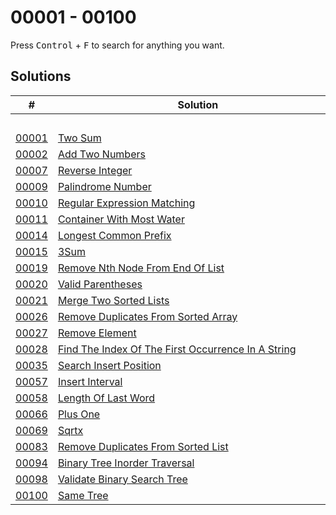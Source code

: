 # 00001 - 00100

Press <kbd>Control</kbd> + <kbd>F</kbd> to search for anything you want.

## Solutions
| # | Solution | Topic | Difficulty |
| --- | --- | --- | --- |
| | &emsp;&emsp;&emsp;&emsp;&emsp;&emsp;&emsp;&emsp;&emsp;&emsp;&emsp;&emsp;&emsp;&emsp;&emsp;&emsp;&emsp;&emsp;&emsp;&emsp;&emsp;&emsp;&emsp;&emsp;&emsp;&emsp;&emsp;&emsp; | &emsp;&emsp;&emsp;&emsp;&emsp;&emsp;&emsp;&emsp;&emsp;&emsp; | |  
| [00001](https://leetcode.com/problems/two-sum/) | [Two Sum](00001-two-sum.cpp) | `Hashmap` | Easy |  
| [00002](https://leetcode.com/problems/add-two-numbers/) | [Add Two Numbers](00002-add-two-numbers.cpp) | `Linked-List` | Medium |  
| [00007](https://leetcode.com/problems/reverse-integer/) | [Reverse Integer](00007-reverse-integer.cpp) | `Math` | Medium |  
| [00009](https://leetcode.com/problems/palindrome-number/) | [Palindrome Number](00009-palindrome-number.cpp) | `String` | Easy |  
| [00010](https://leetcode.com/problems/regular-expression-matching/) | [Regular Expression Matching](00010-regular-expression-matching.cpp) | `Dynamic-Programming` | Hard |  
| [00011](https://leetcode.com/problems/container-with-most-water/) | [Container With Most Water](00011-container-with-most-water.cpp) | `Two-Pointers` | Medium |  
| [00014](https://leetcode.com/problems/longest-common-prefix/) | [Longest Common Prefix](00014-longest-common-prefix.cpp) | `String` | Easy |  
| [00015](https://leetcode.com/problems/3sum/) | [3Sum](00015-3sum.cpp) | `Two-Pointers` | Medium |  
| [00019](https://leetcode.com/problems/remove-nth-node-from-end-of-list/) | [Remove Nth Node From End Of List](00019-remove-nth-node-from-end-of-list.cpp) | `Linked-List` | Medium |  
| [00020](https://leetcode.com/problems/valid-parentheses/) | [Valid Parentheses](00020-valid-parentheses.cpp) | `Stack` | Easy |  
| [00021](https://leetcode.com/problems/merge-two-sorted-lists/) | [Merge Two Sorted Lists](00021-merge-two-sorted-lists.cpp) | `Linked-List` | Easy |  
| [00026](https://leetcode.com/problems/remove-duplicates-from-sorted-array/) | [Remove Duplicates From Sorted Array](00026-remove-duplicates-from-sorted-array.cpp) | `Math` | Easy |  
| [00027](https://leetcode.com/problems/remove-element/) | [Remove Element](00027-remove-element.cpp) | `Two-Pointers` | Easy |  
| [00028](https://leetcode.com/problems/find-the-index-of-the-first-occurrence-in-a-string/) | [Find The Index Of The First Occurrence In A String](00028-find-the-index-of-the-first-occurrence-in-a-string.cpp) | `String` | Easy |  
| [00035](https://leetcode.com/problems/search-insert-position/) | [Search Insert Position](00035-search-insert-position.cpp) | `Binary-Search` | Easy |  
| [00057](https://leetcode.com/problems/insert-interval/) | [Insert Interval](00057-insert-interval.cpp) | `Array` | Medium |  
| [00058](https://leetcode.com/problems/length-of-last-word/) | [Length Of Last Word](00058-length-of-last-word.cpp) | `String` | Easy |  
| [00066](https://leetcode.com/problems/plus-one/) | [Plus One](00066-plus-one.cpp) | `Math` | Easy |  
| [00069](https://leetcode.com/problems/sqrtx/) | [Sqrtx](00069-sqrtx.cpp) | `Binary-Search` | Easy |  
| [00083](https://leetcode.com/problems/remove-duplicates-from-sorted-list/) | [Remove Duplicates From Sorted List](00083-remove-duplicates-from-sorted-list.cpp) | `Linked-List` | Easy |  
| [00094](https://leetcode.com/problems/binary-tree-inorder-traversal/) | [Binary Tree Inorder Traversal](00094-binary-tree-inorder-traversal.cpp) | `Tree` | Easy |  
| [00098](https://leetcode.com/problems/validate-binary-search-tree/) | [Validate Binary Search Tree](00098-validate-binary-search-tree.cpp) | `Tree` | Medium |  
| [00100](https://leetcode.com/problems/same-tree/) | [Same Tree](00100-same-tree.cpp) | `Tree` | Easy |  